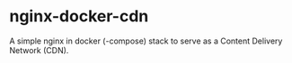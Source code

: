 # nginx-docker-cdn
A simple nginx in docker (-compose) stack to serve as a Content Delivery Network (CDN).

